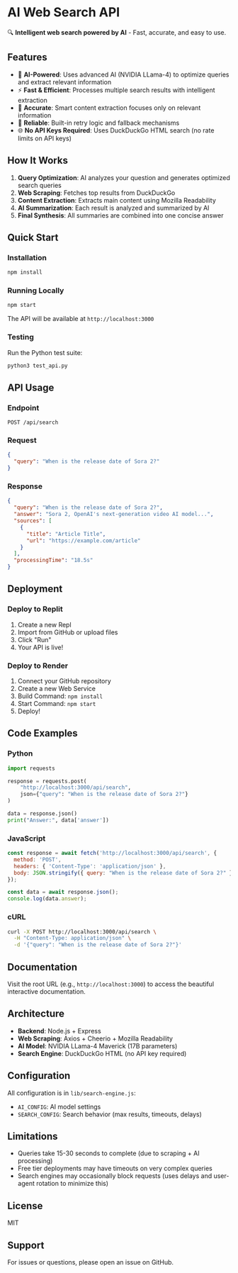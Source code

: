 # AI Web Search API

🔍 **Intelligent web search powered by AI** - Fast, accurate, and easy to use.

## Features

- 🤖 **AI-Powered**: Uses advanced AI (NVIDIA LLama-4) to optimize queries and extract relevant information
- ⚡ **Fast & Efficient**: Processes multiple search results with intelligent extraction
- 🎯 **Accurate**: Smart content extraction focuses only on relevant information
- 🔄 **Reliable**: Built-in retry logic and fallback mechanisms
- 🌐 **No API Keys Required**: Uses DuckDuckGo HTML search (no rate limits on API keys)

## How It Works

1. **Query Optimization**: AI analyzes your question and generates optimized search queries
2. **Web Scraping**: Fetches top results from DuckDuckGo
3. **Content Extraction**: Extracts main content using Mozilla Readability
4. **AI Summarization**: Each result is analyzed and summarized by AI
5. **Final Synthesis**: All summaries are combined into one concise answer

## Quick Start

### Installation

```bash
npm install
```

### Running Locally

```bash
npm start
```

The API will be available at `http://localhost:3000`

### Testing

Run the Python test suite:

```bash
python3 test_api.py
```

## API Usage

### Endpoint

```
POST /api/search
```

### Request

```json
{
  "query": "When is the release date of Sora 2?"
}
```

### Response

```json
{
  "query": "When is the release date of Sora 2?",
  "answer": "Sora 2, OpenAI's next-generation video AI model...",
  "sources": [
    {
      "title": "Article Title",
      "url": "https://example.com/article"
    }
  ],
  "processingTime": "18.5s"
}
```

## Deployment

### Deploy to Replit

1. Create a new Repl
2. Import from GitHub or upload files
3. Click "Run"
4. Your API is live!

### Deploy to Render

1. Connect your GitHub repository
2. Create a new Web Service
3. Build Command: `npm install`
4. Start Command: `npm start`
5. Deploy!

## Code Examples

### Python

```python
import requests

response = requests.post(
    "http://localhost:3000/api/search",
    json={"query": "When is the release date of Sora 2?"}
)

data = response.json()
print("Answer:", data['answer'])
```

### JavaScript

```javascript
const response = await fetch('http://localhost:3000/api/search', {
  method: 'POST',
  headers: { 'Content-Type': 'application/json' },
  body: JSON.stringify({ query: "When is the release date of Sora 2?" })
});

const data = await response.json();
console.log(data.answer);
```

### cURL

```bash
curl -X POST http://localhost:3000/api/search \
  -H "Content-Type: application/json" \
  -d '{"query": "When is the release date of Sora 2?"}'
```

## Documentation

Visit the root URL (e.g., `http://localhost:3000`) to access the beautiful interactive documentation.

## Architecture

- **Backend**: Node.js + Express
- **Web Scraping**: Axios + Cheerio + Mozilla Readability
- **AI Model**: NVIDIA LLama-4 Maverick (17B parameters)
- **Search Engine**: DuckDuckGo HTML (no API key required)

## Configuration

All configuration is in `lib/search-engine.js`:

- `AI_CONFIG`: AI model settings
- `SEARCH_CONFIG`: Search behavior (max results, timeouts, delays)

## Limitations

- Queries take 15-30 seconds to complete (due to scraping + AI processing)
- Free tier deployments may have timeouts on very complex queries
- Search engines may occasionally block requests (uses delays and user-agent rotation to minimize this)

## License

MIT

## Support

For issues or questions, please open an issue on GitHub.
